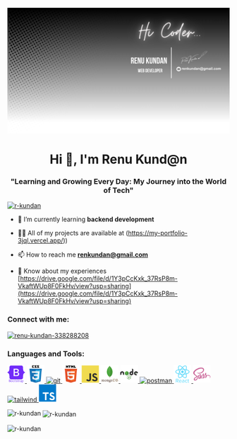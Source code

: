 ![logo](https://github.com/r-kundan/r-kundan/blob/main/_Banner%20(3).png)

<h1 align="center">Hi 👋, I'm Renu Kund@n</h1>
<h3 align="center">"Learning and Growing Every Day: My Journey into the World of Tech"</h3>

<p align="left"> <a href="https://github.com/ryo-ma/github-profile-trophy"><img src="https://github-profile-trophy.vercel.app/?username=r-kundan" alt="r-kundan" /></a> </p>

- 🌱 I’m currently learning **backend development**

- 👨‍💻 All of my projects are available at (https://my-portfolio-3jql.vercel.app/))

- 📫 How to reach me **renkundan@gmail.com**

- 📄 Know about my experiences [https://drive.google.com/file/d/1Y3pCcKxk_37RsP8m-VkaftWUp8F0FkHv/view?usp=sharing](https://drive.google.com/file/d/1Y3pCcKxk_37RsP8m-VkaftWUp8F0FkHv/view?usp=sharing)

<h3 align="left">Connect with me:</h3>
<p align="left">
<a href="https://linkedin.com/in/renu-kundan-338288208" target="blank"><img align="center" src="https://raw.githubusercontent.com/rahuldkjain/github-profile-readme-generator/master/src/images/icons/Social/linked-in-alt.svg" alt="renu-kundan-338288208" height="30" width="40" /></a>
</p>

<h3 align="left">Languages and Tools:</h3>
<p align="left"> <a href="https://getbootstrap.com" target="_blank" rel="noreferrer"> <img src="https://raw.githubusercontent.com/devicons/devicon/master/icons/bootstrap/bootstrap-plain-wordmark.svg" alt="bootstrap" width="40" height="40"/> </a> <a href="https://www.w3schools.com/css/" target="_blank" rel="noreferrer"> <img src="https://raw.githubusercontent.com/devicons/devicon/master/icons/css3/css3-original-wordmark.svg" alt="css3" width="40" height="40"/> </a> <a href="https://git-scm.com/" target="_blank" rel="noreferrer"> <img src="https://www.vectorlogo.zone/logos/git-scm/git-scm-icon.svg" alt="git" width="40" height="40"/> </a> <a href="https://www.w3.org/html/" target="_blank" rel="noreferrer"> <img src="https://raw.githubusercontent.com/devicons/devicon/master/icons/html5/html5-original-wordmark.svg" alt="html5" width="40" height="40"/> </a> <a href="https://developer.mozilla.org/en-US/docs/Web/JavaScript" target="_blank" rel="noreferrer"> <img src="https://raw.githubusercontent.com/devicons/devicon/master/icons/javascript/javascript-original.svg" alt="javascript" width="40" height="40"/> </a> <a href="https://www.mongodb.com/" target="_blank" rel="noreferrer"> <img src="https://raw.githubusercontent.com/devicons/devicon/master/icons/mongodb/mongodb-original-wordmark.svg" alt="mongodb" width="40" height="40"/> </a> <a href="https://nodejs.org" target="_blank" rel="noreferrer"> <img src="https://raw.githubusercontent.com/devicons/devicon/master/icons/nodejs/nodejs-original-wordmark.svg" alt="nodejs" width="40" height="40"/> </a> <a href="https://postman.com" target="_blank" rel="noreferrer"> <img src="https://www.vectorlogo.zone/logos/getpostman/getpostman-icon.svg" alt="postman" width="40" height="40"/> </a> <a href="https://reactjs.org/" target="_blank" rel="noreferrer"> <img src="https://raw.githubusercontent.com/devicons/devicon/master/icons/react/react-original-wordmark.svg" alt="react" width="40" height="40"/> </a> <a href="https://sass-lang.com" target="_blank" rel="noreferrer"> <img src="https://raw.githubusercontent.com/devicons/devicon/master/icons/sass/sass-original.svg" alt="sass" width="40" height="40"/> </a> <a href="https://tailwindcss.com/" target="_blank" rel="noreferrer"> <img src="https://www.vectorlogo.zone/logos/tailwindcss/tailwindcss-icon.svg" alt="tailwind" width="40" height="40"/> </a> <a href="https://www.typescriptlang.org/" target="_blank" rel="noreferrer"> <img src="https://raw.githubusercontent.com/devicons/devicon/master/icons/typescript/typescript-original.svg" alt="typescript" width="40" height="40"/> </a> </p>

<p><img align="left" src="https://github-readme-stats.vercel.app/api/top-langs?username=r-kundan&show_icons=true&locale=en&layout=compact" alt="r-kundan" /></p>

<p>&nbsp;<img align="center" src="https://github-readme-stats.vercel.app/api?username=r-kundan&show_icons=true&locale=en" alt="r-kundan" /></p>

<p><img align="center" src="https://github-readme-streak-stats.herokuapp.com/?user=r-kundan&" alt="r-kundan" /></p>
